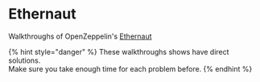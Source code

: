 # Ethernaut

Walkthroughs of OpenZeppelin's [Ethernaut](https://ethernaut.openzeppelin.com/)

{% hint style="danger" %}
These walkthroughs shows have direct solutions.\
Make sure you take enough time for each problem before.&#x20;
{% endhint %}

